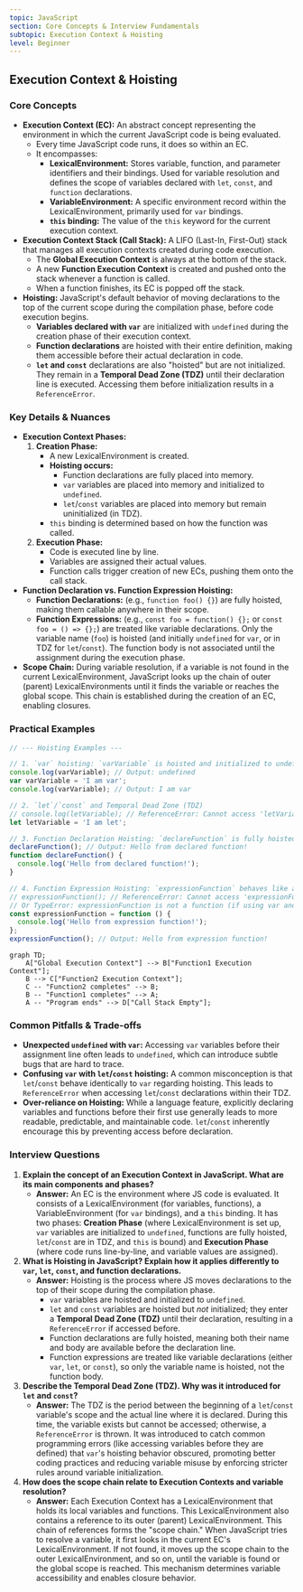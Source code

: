 ```yaml
---
topic: JavaScript
section: Core Concepts & Interview Fundamentals
subtopic: Execution Context & Hoisting
level: Beginner
---
```


## Execution Context & Hoisting

### Core Concepts

- **Execution Context (EC):** An abstract concept representing the environment in which the current JavaScript code is being evaluated.
  - Every time JavaScript code runs, it does so within an EC.
  - It encompasses:
    - **LexicalEnvironment:** Stores variable, function, and parameter identifiers and their bindings. Used for variable resolution and defines the scope of variables declared with `let`, `const`, and `function` declarations.
    - **VariableEnvironment:** A specific environment record within the LexicalEnvironment, primarily used for `var` bindings.
    - **`this` binding:** The value of the `this` keyword for the current execution context.
- **Execution Context Stack (Call Stack):** A LIFO (Last-In, First-Out) stack that manages all execution contexts created during code execution.
  - The **Global Execution Context** is always at the bottom of the stack.
  - A new **Function Execution Context** is created and pushed onto the stack whenever a function is called.
  - When a function finishes, its EC is popped off the stack.
- **Hoisting:** JavaScript's default behavior of moving declarations to the top of the current scope during the compilation phase, before code execution begins.
  - **Variables declared with `var`** are initialized with `undefined` during the creation phase of their execution context.
  - **Function declarations** are hoisted with their entire definition, making them accessible before their actual declaration in code.
  - **`let` and `const`** declarations are also "hoisted" but are not initialized. They remain in a **Temporal Dead Zone (TDZ)** until their declaration line is executed. Accessing them before initialization results in a `ReferenceError`.

### Key Details & Nuances

- **Execution Context Phases:**
  1.  **Creation Phase:**
      - A new LexicalEnvironment is created.
      - **Hoisting occurs:**
        - Function declarations are fully placed into memory.
        - `var` variables are placed into memory and initialized to `undefined`.
        - `let`/`const` variables are placed into memory but remain uninitialized (in TDZ).
      - `this` binding is determined based on how the function was called.
  2.  **Execution Phase:**
      - Code is executed line by line.
      - Variables are assigned their actual values.
      - Function calls trigger creation of new ECs, pushing them onto the call stack.
- **Function Declaration vs. Function Expression Hoisting:**
  - **Function Declarations:** (e.g., `function foo() {}`) are fully hoisted, making them callable anywhere in their scope.
  - **Function Expressions:** (e.g., `const foo = function() {};` or `const foo = () => {};`) are treated like variable declarations. Only the variable name (`foo`) is hoisted (and initially `undefined` for `var`, or in TDZ for `let`/`const`). The function body is not associated until the assignment during the execution phase.
- **Scope Chain:** During variable resolution, if a variable is not found in the current LexicalEnvironment, JavaScript looks up the chain of outer (parent) LexicalEnvironments until it finds the variable or reaches the global scope. This chain is established during the creation of an EC, enabling closures.

### Practical Examples

```typescript
// --- Hoisting Examples ---

// 1. `var` hoisting: `varVariable` is hoisted and initialized to undefined
console.log(varVariable); // Output: undefined
var varVariable = 'I am var';
console.log(varVariable); // Output: I am var

// 2. `let`/`const` and Temporal Dead Zone (TDZ)
// console.log(letVariable); // ReferenceError: Cannot access 'letVariable' before initialization
let letVariable = 'I am let';

// 3. Function Declaration Hoisting: `declareFunction` is fully hoisted
declareFunction(); // Output: Hello from declared function!
function declareFunction() {
  console.log('Hello from declared function!');
}

// 4. Function Expression Hoisting: `expressionFunction` behaves like a `const` variable
// expressionFunction(); // ReferenceError: Cannot access 'expressionFunction' before initialization (if using let/const)
// Or TypeError: expressionFunction is not a function (if using var and called before assignment)
const expressionFunction = function () {
  console.log('Hello from expression function!');
};
expressionFunction(); // Output: Hello from expression function!
```

```mermaid
graph TD;
    A["Global Execution Context"] --> B["Function1 Execution Context"];
    B --> C["Function2 Execution Context"];
    C -- "Function2 completes" --> B;
    B -- "Function1 completes" --> A;
    A -- "Program ends" --> D["Call Stack Empty"];
```

### Common Pitfalls & Trade-offs

- **Unexpected `undefined` with `var`:** Accessing `var` variables before their assignment line often leads to `undefined`, which can introduce subtle bugs that are hard to trace.
- **Confusing `var` with `let`/`const` hoisting:** A common misconception is that `let`/`const` behave identically to `var` regarding hoisting. This leads to `ReferenceError` when accessing `let`/`const` declarations within their TDZ.
- **Over-reliance on Hoisting:** While a language feature, explicitly declaring variables and functions before their first use generally leads to more readable, predictable, and maintainable code. `let`/`const` inherently encourage this by preventing access before declaration.

### Interview Questions

1.  **Explain the concept of an Execution Context in JavaScript. What are its main components and phases?**
    - **Answer:** An EC is the environment where JS code is evaluated. It consists of a LexicalEnvironment (for variables, functions), a VariableEnvironment (for `var` bindings), and a `this` binding. It has two phases: **Creation Phase** (where LexicalEnvironment is set up, `var` variables are initialized to `undefined`, functions are fully hoisted, `let`/`const` are in TDZ, and `this` is bound) and **Execution Phase** (where code runs line-by-line, and variable values are assigned).
2.  **What is Hoisting in JavaScript? Explain how it applies differently to `var`, `let`, `const`, and function declarations.**
    - **Answer:** Hoisting is the process where JS moves declarations to the top of their scope during the compilation phase.
      - `var` variables are hoisted and initialized to `undefined`.
      - `let` and `const` variables are hoisted but _not_ initialized; they enter a **Temporal Dead Zone (TDZ)** until their declaration, resulting in a `ReferenceError` if accessed before.
      - Function declarations are fully hoisted, meaning both their name and body are available before the declaration line.
      - Function expressions are treated like variable declarations (either `var`, `let`, or `const`), so only the variable name is hoisted, not the function body.
3.  **Describe the Temporal Dead Zone (TDZ). Why was it introduced for `let` and `const`?**
    - **Answer:** The TDZ is the period between the beginning of a `let`/`const` variable's scope and the actual line where it is declared. During this time, the variable exists but cannot be accessed; otherwise, a `ReferenceError` is thrown. It was introduced to catch common programming errors (like accessing variables before they are defined) that `var`'s hoisting behavior obscured, promoting better coding practices and reducing variable misuse by enforcing stricter rules around variable initialization.
4.  **How does the scope chain relate to Execution Contexts and variable resolution?**
    - **Answer:** Each Execution Context has a LexicalEnvironment that holds its local variables and functions. This LexicalEnvironment also contains a reference to its outer (parent) LexicalEnvironment. This chain of references forms the "scope chain." When JavaScript tries to resolve a variable, it first looks in the current EC's LexicalEnvironment. If not found, it moves up the scope chain to the outer LexicalEnvironment, and so on, until the variable is found or the global scope is reached. This mechanism determines variable accessibility and enables closure behavior.
